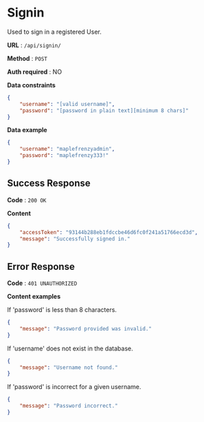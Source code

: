 # Signin

Used to sign in a registered User.

**URL** : `/api/signin/`

**Method** : `POST`

**Auth required** : NO

**Data constraints**

```json
{
    "username": "[valid username]",
    "password": "[password in plain text][minimum 8 chars]"
}
```

**Data example**

```json
{
    "username": "maplefrenzyadmin",
    "password": "maplefrenzy333!"
}
```

## Success Response

**Code** : `200 OK`

**Content**

```json
{
    "accessToken": "93144b288eb1fdccbe46d6fc0f241a51766ecd3d",
    "message": "Successfully signed in."
}
```

## Error Response

**Code** : `401 UNAUTHORIZED`

**Content examples**

If 'password' is less than 8 characters.

```json
{
    "message": "Password provided was invalid."
}
```

If 'username' does not exist in the database.

```json
{
    "message": "Username not found."
}
```

If 'password' is incorrect for a given username.

```json
{
    "message": "Password incorrect."
}
```